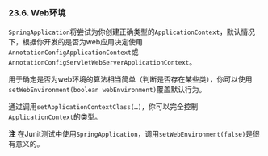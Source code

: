 ### 23.6. Web环境

`SpringApplication`将尝试为你创建正确类型的`ApplicationContext`，默认情况下，根据你开发的是否为web应用决定使用`AnnotationConfigApplicationContext`或`AnnotationConfigServletWebServerApplicationContext`。

用于确定是否为web环境的算法相当简单（判断是否存在某些类），你可以使用`setWebEnvironment(boolean webEnvironment)`覆盖默认行为。

通过调用`setApplicationContextClass(…)`，你可以完全控制`ApplicationContext`的类型。

**注** 在Junit测试中使用`SpringApplication`，调用`setWebEnvironment(false)`是很有意义的。
